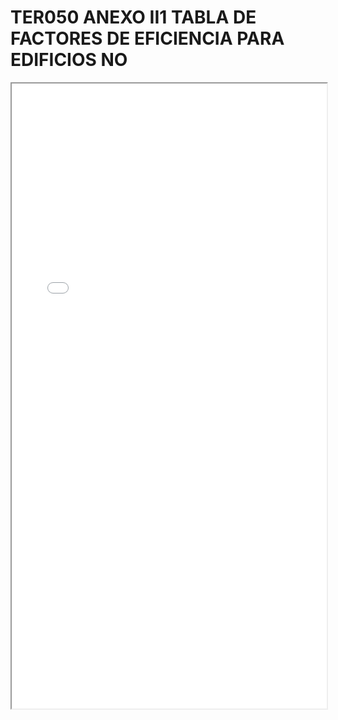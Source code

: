 # TER050 ANEXO II1 TABLA DE FACTORES DE EFICIENCIA PARA EDIFICIOS NO

<iframe src="../TER050 ANEXO II1 TABLA DE FACTORES DE EFICIENCIA PARA EDIFICIOS NO.pdf" width="100%" height="1000px"></iframe>
